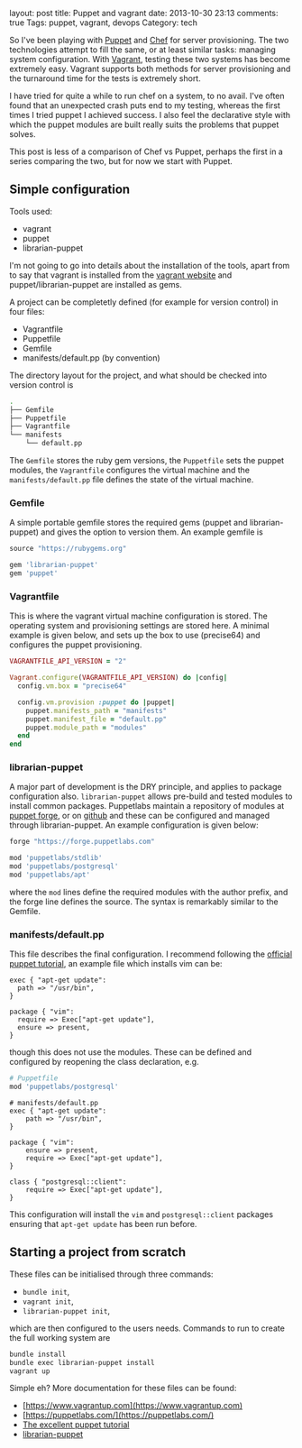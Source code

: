 layout: post
title: Puppet and vagrant
date: 2013-10-30 23:13
comments: true
Tags: puppet, vagrant, devops
Category: tech

So I've been playing with [Puppet](https://puppetlabs.com/) and [Chef](https://www.opscode.com/chef/) for server provisioning. The two technologies attempt to fill the same, or at least similar tasks: managing system configuration. With [Vagrant](https://www.vagrantup.com/), testing these two systems has become extremely easy. Vagrant supports both methods for server provisioning and the turnaround time for the tests is extremely short.

I have tried for quite a while to run chef on a system, to no avail. I've often found that an unexpected crash puts end to my testing, whereas the first times I tried puppet I achieved success. I also feel the declarative style with which the puppet modules are built really suits the problems that puppet solves.

This post is less of a comparison of Chef vs Puppet, perhaps the first in a series comparing the two, but for now we start with Puppet.

## Simple configuration

Tools used:

* vagrant
* puppet
* librarian-puppet

I'm not going to go into details about the installation of the tools, apart from to say that vagrant is installed from the [vagrant website](https://vagrantup.com) and puppet/librarian-puppet are installed as gems.

A project can be completetly defined (for example for version control) in four files:

* Vagrantfile
* Puppetfile
* Gemfile
* manifests/default.pp (by convention)

The directory layout for the project, and what should be checked into version control is

``` bash
.
├── Gemfile
├── Puppetfile
├── Vagrantfile
└── manifests
    └── default.pp
```

The `Gemfile` stores the ruby gem versions, the `Puppetfile` sets the puppet modules, the `Vagrantfile` configures the virtual machine and the `manifests/default.pp` file defines the state of the virtual machine.

### Gemfile

A simple portable gemfile stores the required gems (puppet and librarian-puppet) and gives the option to version them. An example gemfile is


``` ruby
source "https://rubygems.org"

gem 'librarian-puppet'
gem 'puppet'
```


### Vagrantfile

This is where the vagrant virtual machine configuration is stored. The operating system and provisioning settings are stored here. A minimal example is given below, and sets up the box to use (precise64) and configures the puppet provisioning.


``` ruby
VAGRANTFILE_API_VERSION = "2"

Vagrant.configure(VAGRANTFILE_API_VERSION) do |config|
  config.vm.box = "precise64"

  config.vm.provision :puppet do |puppet|
    puppet.manifests_path = "manifests"
    puppet.manifest_file = "default.pp"
    puppet.module_path = "modules"
  end
end
```

### librarian-puppet

A major part of development is the DRY principle, and applies to package configuration also. `librarian-puppet` allows pre-build and tested modules to install common packages. Puppetlabs maintain a repository of modules at [puppet forge](https://forge.puppetlabs.com/), or on [github](https://www.github.com) and these can be configured and managed through librarian-puppet. An example configuration is given below:

``` ruby
forge "https://forge.puppetlabs.com"

mod 'puppetlabs/stdlib'
mod 'puppetlabs/postgresql'
mod 'puppetlabs/apt'
```
where the `mod` lines define the required modules with the author prefix, and the forge line defines the source. The syntax is remarkably similar to the Gemfile.


### manifests/default.pp

This file describes the final configuration. I recommend following the [official puppet tutorial](https://docs.puppetlabs.com/learning/index.html), an example file which installs vim can be:

``` puppet
exec { "apt-get update":
  path => "/usr/bin",
}

package { "vim":
  require => Exec["apt-get update"],
  ensure => present,
}
```

though this does not use the modules. These can be defined and configured by reopening the class declaration, e.g.

``` ruby
# Puppetfile
mod 'puppetlabs/postgresql'

```
``` puppet
# manifests/default.pp
exec { "apt-get update":
    path => "/usr/bin",
}

package { "vim":
    ensure => present,
    require => Exec["apt-get update"],
}

class { "postgresql::client":
    require => Exec["apt-get update"],
}
```

This configuration will install the `vim` and `postgresql::client` packages ensuring that `apt-get update` has been run before.


## Starting a project from scratch

These files can be initialised through three commands:

* `bundle init`,
* `vagrant init`,
* `librarian-puppet init`, 

which are then configured to the users needs. Commands to run to create the full working system are

``` bash
bundle install
bundle exec librarian-puppet install
vagrant up
```

Simple eh? More documentation for these files can be found:

* [https://www.vagrantup.com](https://www.vagrantup.com)
* [https://puppetlabs.com/](https://puppetlabs.com/)
* [The excellent puppet tutorial](https://docs.puppetlabs.com/learning/index.html)
* [librarian-puppet](https://librarian-puppet.com/)
